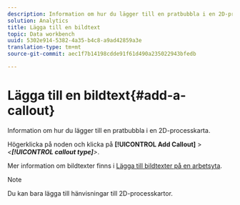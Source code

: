 ```yaml
---
description: Information om hur du lägger till en pratbubbla i en 2D-processkarta.
solution: Analytics
title: Lägga till en bildtext
topic: Data workbench
uuid: 5302e914-5382-4a35-b4c8-a9ad42859a3e
translation-type: tm+mt
source-git-commit: aec1f7b14198cdde91f61d490a235022943bfedb

---
```



# Lägga till en bildtext{#add-a-callout}

Information om hur du lägger till en pratbubbla i en 2D-processkarta.

Högerklicka på noden och klicka på **[!UICONTROL Add Callout]** > *&lt;**[!UICONTROL callout type]**>*.

Mer information om bildtexter finns i [Lägga till bildtexter på en arbetsyta](../../../../home/c-get-started/c-vis/c-call-wkspc.md#concept-212b09e763044d938987b4a9c658adc0).

>[!NOTE]
>
>Du kan bara lägga till hänvisningar till 2D-processkartor.

